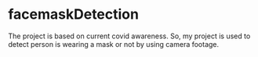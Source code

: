 # facemaskDetection
The project is based on current covid awareness. So, my project is used to detect person is wearing a mask or not by using camera footage.
